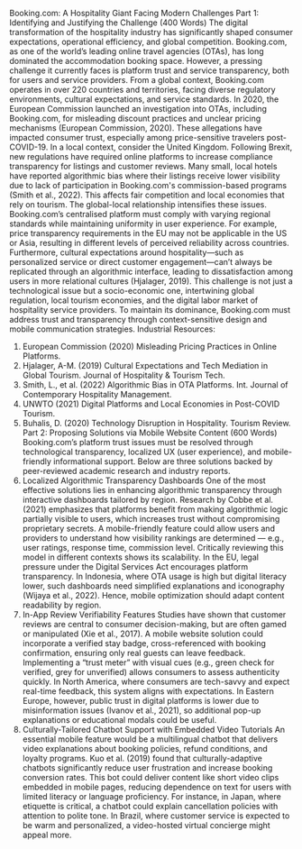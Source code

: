 Booking.com: A Hospitality Giant Facing Modern Challenges
Part 1: Identifying and Justifying the Challenge (400 Words)
The digital transformation of the hospitality industry has significantly shaped consumer expectations, operational efficiency, and global competition. Booking.com, as one of the world’s leading online travel agencies (OTAs), has long dominated the accommodation booking space. However, a pressing challenge it currently faces is platform trust and service transparency, both for users and service providers.
From a global context, Booking.com operates in over 220 countries and territories, facing diverse regulatory environments, cultural expectations, and service standards. In 2020, the European Commission launched an investigation into OTAs, including Booking.com, for misleading discount practices and unclear pricing mechanisms (European Commission, 2020). These allegations have impacted consumer trust, especially among price-sensitive travelers post-COVID-19.
In a local context, consider the United Kingdom. Following Brexit, new regulations have required online platforms to increase compliance transparency for listings and customer reviews. Many small, local hotels have reported algorithmic bias where their listings receive lower visibility due to lack of participation in Booking.com's commission-based programs (Smith et al., 2022). This affects fair competition and local economies that rely on tourism.
The global-local relationship intensifies these issues. Booking.com’s centralised platform must comply with varying regional standards while maintaining uniformity in user experience. For example, price transparency requirements in the EU may not be applicable in the US or Asia, resulting in different levels of perceived reliability across countries. Furthermore, cultural expectations around hospitality—such as personalized service or direct customer engagement—can’t always be replicated through an algorithmic interface, leading to dissatisfaction among users in more relational cultures (Hjalager, 2019).
This challenge is not just a technological issue but a socio-economic one, intertwining global regulation, local tourism economies, and the digital labor market of hospitality service providers. To maintain its dominance, Booking.com must address trust and transparency through context-sensitive design and mobile communication strategies.
Industrial Resources:
1.	European Commission (2020) Misleading Pricing Practices in Online Platforms.
2.	Hjalager, A-M. (2019) Cultural Expectations and Tech Mediation in Global Tourism. Journal of Hospitality & Tourism Tech.
3.	Smith, L., et al. (2022) Algorithmic Bias in OTA Platforms. Int. Journal of Contemporary Hospitality Management.
4.	UNWTO (2021) Digital Platforms and Local Economies in Post-COVID Tourism.
5.	Buhalis, D. (2020) Technology Disruption in Hospitality. Tourism Review.
Part 2: Proposing Solutions via Mobile Website Content (600 Words)
Booking.com’s platform trust issues must be resolved through technological transparency, localized UX (user experience), and mobile-friendly informational support. Below are three solutions backed by peer-reviewed academic research and industry reports.
1. Localized Algorithmic Transparency Dashboards
One of the most effective solutions lies in enhancing algorithmic transparency through interactive dashboards tailored by region. Research by Cobbe et al. (2021) emphasizes that platforms benefit from making algorithmic logic partially visible to users, which increases trust without compromising proprietary secrets. A mobile-friendly feature could allow users and providers to understand how visibility rankings are determined — e.g., user ratings, response time, commission level.
Critically reviewing this model in different contexts shows its scalability. In the EU, legal pressure under the Digital Services Act encourages platform transparency. In Indonesia, where OTA usage is high but digital literacy lower, such dashboards need simplified explanations and iconography (Wijaya et al., 2022). Hence, mobile optimization should adapt content readability by region.
2. In-App Review Verifiability Features
Studies have shown that customer reviews are central to consumer decision-making, but are often gamed or manipulated (Xie et al., 2017). A mobile website solution could incorporate a verified stay badge, cross-referenced with booking confirmation, ensuring only real guests can leave feedback. Implementing a “trust meter” with visual cues (e.g., green check for verified, grey for unverified) allows consumers to assess authenticity quickly.
In North America, where consumers are tech-savvy and expect real-time feedback, this system aligns with expectations. In Eastern Europe, however, public trust in digital platforms is lower due to misinformation issues (Ivanov et al., 2021), so additional pop-up explanations or educational modals could be useful.
3. Culturally-Tailored Chatbot Support with Embedded Video Tutorials
An essential mobile feature would be a multilingual chatbot that delivers video explanations about booking policies, refund conditions, and loyalty programs. Kuo et al. (2019) found that culturally-adaptive chatbots significantly reduce user frustration and increase booking conversion rates. This bot could deliver content like short video clips embedded in mobile pages, reducing dependence on text for users with limited literacy or language proficiency.
For instance, in Japan, where etiquette is critical, a chatbot could explain cancellation policies with attention to polite tone. In Brazil, where customer service is expected to be warm and personalized, a video-hosted virtual concierge might appeal more.
